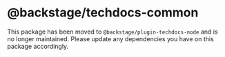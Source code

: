 # @backstage/techdocs-common

This package has been moved to `@backstage/plugin-techdocs-node` and is no
longer maintained. Please update any dependencies you have on this package
accordingly.
